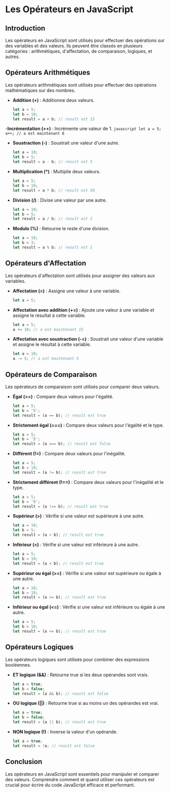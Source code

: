 # Les Opérateurs en JavaScript

## Introduction
Les opérateurs en JavaScript sont utilisés pour effectuer des opérations sur des variables et des valeurs. Ils peuvent être classés en plusieurs catégories : arithmétiques, d'affectation, de comparaison, logiques, et autres.

## Opérateurs Arithmétiques
Les opérateurs arithmétiques sont utilisés pour effectuer des opérations mathématiques sur des nombres.

- **Addition (+)** : Additionne deux valeurs.
    ```javascript
    let a = 5;
    let b = 10;
    let result = a + b; // result est 15
    ```

-**Incrémentation (++)** : Incrémente une valeur de 1.
    ```javascript
    let a = 5;
    a++; // a est maintenant 6
    ```
    

- **Soustraction (-)** : Soustrait une valeur d'une autre.
    ```javascript
    let a = 10;
    let b = 5;
    let result = a - b; // result est 5
    ```

- **Multiplication (*)** : Multiplie deux valeurs.
    ```javascript
    let a = 5;
    let b = 10;
    let result = a * b; // result est 50
    ```

- **Division (/)** : Divise une valeur par une autre.
    ```javascript
    let a = 10;
    let b = 5;
    let result = a / b; // result est 2
    ```

- **Modulo (%)** : Retourne le reste d'une division.
    ```javascript
    let a = 10;
    let b = 3;
    let result = a % b; // result est 1
    ```

## Opérateurs d'Affectation
Les opérateurs d'affectation sont utilisés pour assigner des valeurs aux variables.

- **Affectation (=)** : Assigne une valeur à une variable.
    ```javascript
    let a = 5;
    ```

- **Affectation avec addition (+=)** : Ajoute une valeur à une variable et assigne le résultat à cette variable.
    ```javascript
    let a = 5;
    a += 10; // a est maintenant 15
    ```

- **Affectation avec soustraction (-=)** : Soustrait une valeur d'une variable et assigne le résultat à cette variable.
    ```javascript
    let a = 10;
    a -= 5; // a est maintenant 5
    ```

## Opérateurs de Comparaison
Les opérateurs de comparaison sont utilisés pour comparer deux valeurs.

- **Égal (==)** : Compare deux valeurs pour l'égalité.
    ```javascript
    let a = 5;
    let b = '5';
    let result = (a == b); // result est true
    ```

- **Strictement égal (===)** : Compare deux valeurs pour l'égalité et le type.
    ```javascript
    let a = 5;
    let b = '5';
    let result = (a === b); // result est false
    ```

- **Différent (!=)** : Compare deux valeurs pour l'inégalité.
    ```javascript
    let a = 5;
    let b = 10;
    let result = (a != b); // result est true
    ```

- **Strictement différent (!==)** : Compare deux valeurs pour l'inégalité et le type.
    ```javascript
    let a = 5;
    let b = '5';
    let result = (a !== b); // result est true
    ```

- **Supérieur (>)** : Vérifie si une valeur est supérieure à une autre.
    ```javascript
    let a = 10;
    let b = 5;
    let result = (a > b); // result est true
    ```

- **Inférieur (<)** : Vérifie si une valeur est inférieure à une autre.
    ```javascript
    let a = 5;
    let b = 10;
    let result = (a < b); // result est true
    ```

- **Supérieur ou égal (>=)** : Vérifie si une valeur est supérieure ou égale à une autre.
    ```javascript
    let a = 10;
    let b = 10;
    let result = (a >= b); // result est true
    ```

- **Inférieur ou égal (<=)** : Vérifie si une valeur est inférieure ou égale à une autre.
    ```javascript
    let a = 5;
    let b = 10;
    let result = (a <= b); // result est true
    ```

## Opérateurs Logiques
Les opérateurs logiques sont utilisés pour combiner des expressions booléennes.

- **ET logique (&&)** : Retourne true si les deux opérandes sont vrais.
    ```javascript
    let a = true;
    let b = false;
    let result = (a && b); // result est false
    ```

- **OU logique (||)** : Retourne true si au moins un des opérandes est vrai.
    ```javascript
    let a = true;
    let b = false;
    let result = (a || b); // result est true
    ```

- **NON logique (!)** : Inverse la valeur d'un opérande.
    ```javascript
    let a = true;
    let result = !a; // result est false
    ```

## Conclusion
Les opérateurs en JavaScript sont essentiels pour manipuler et comparer des valeurs. Comprendre comment et quand utiliser ces opérateurs est crucial pour écrire du code JavaScript efficace et performant.
